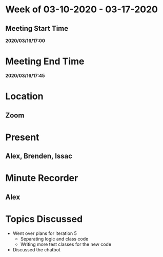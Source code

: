 # Week of 03-10-2020 - 03-17-2020

## Meeting Start Time

**2020/03/16/17:00**

# Meeting End Time

**2020/03/16/17:45**

# Location

## Zoom

# Present

## Alex, Brenden, Issac

# Minute Recorder

## Alex

# Topics Discussed

- Went over plans for iteration 5
  - Separating logic and class code
  - Writing more test classes for the new code
- Discussed the chatbot